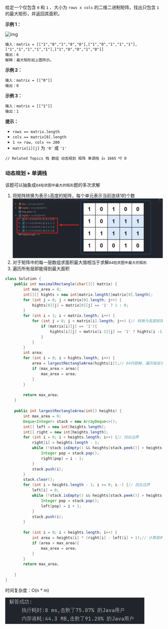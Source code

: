 给定一个仅包含 `0` 和 `1` 、大小为 `rows x cols` 的二维二进制矩阵，找出只包含 `1` 的最大矩形，并返回其面积。

 

**示例 1：**

![img](https://pic.leetcode.cn/1722912576-boIxpm-image.png)

```
输入：matrix = [["1","0","1","0","0"],["1","0","1","1","1"],["1","1","1","1","1"],["1","0","0","1","0"]]
输出：6
解释：最大矩形如上图所示。
```

**示例 2：**

```
输入：matrix = [["0"]]
输出：0
```

**示例 3：**

```
输入：matrix = [["1"]]
输出：1
```

 

**提示：**

- `rows == matrix.length`
- `cols == matrix[0].length`
- `1 <= row, cols <= 200`
- `matrix[i][j]` 为 `'0'` 或 `'1'`

```
// Related Topics 栈 数组 动态规划 矩阵 单调栈 👍 1665 👎 0
```

### 动态规划 + 单调栈

该题可以抽象成`84柱状图中最大的矩形`题的多次求解

1. 将矩阵转换为表示`1`高度的矩阵，每个单元表示当前连续1的个数
   ![image-20240830171019422](image/image-20240830171019422.png)
2. 对于矩阵中的每一层数组求面积最大值相当于求解`84柱状图中最大的矩形`
3. 遍历所有层即能得到最大面积

```java
class Solution {
    public int maximalRectangle(char[][] matrix) {
        int max_area = 0;
        int[][] hights = new int[matrix.length][matrix[0].length];
        for (int j = 0; j < matrix[0].length; j++) {
            hights[0][j] = matrix[0][j] == '1' ? 1 : 0;
        }
        for (int i = 1; i < matrix.length; i++) {
            for (int j = 0; j < matrix[i].length; j++) {// 转换为高度矩阵
                if (matrix[i][j] == '1'){
                    hights[i][j] = matrix[i-1][j] == '1' ? hights[i -1][j] + 1 : 1;
                }
            }
        }
        int area;
        for (int i = 0; i < hights.length; i++) {
            area = largestRectangleArea(hights[i]);// 84的题解，遍历每层求解最大值
            if (max_area < area){
                max_area = area;
            }
        }

        return max_area;
    }

    public int largestRectangleArea(int[] heights) {
        int max_area = 0;
        Deque<Integer> stack = new ArrayDeque<>();
        int[] left = new int[heights.length];
        int[] right = new int[heights.length];
        for (int i = 0; i < heights.length; i++) {// 找右边界
            right[i] = heights.length - 1;
            while (!stack.isEmpty() && heights[stack.peek()] > heights[i]){
                Integer pop = stack.pop();
                right[pop] = i - 1;
            }
            stack.push(i);
        }
        stack.clear();
        for (int i = heights.length - 1; i >= 0; i--) {// 找左边界
            left[i] = 0;
            while (!stack.isEmpty() && heights[stack.peek()] > heights[i]){
                Integer pop = stack.pop();
                left[pop] = i + 1;
            }
            stack.push(i);
        }

        for (int i = 0; i < heights.length; i++) {
            int area = heights[i] * (right[i] - left[i] + 1);// 计算面积
            if (area > max_area){
                max_area = area;
            }
        }
        return max_area;

    }
}
```

时间复杂度：O(n * m)

![image-20240830172334212](image/image-20240830172334212.png)